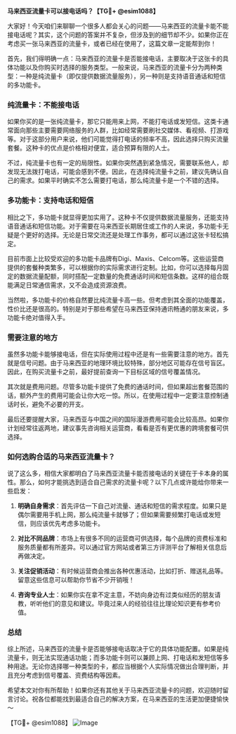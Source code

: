 **马来西亚流量卡可以接电话吗？【TG💪+ @esim1088】**

大家好！今天咱们来聊聊一个很多人都会关心的问题——马来西亚的流量卡能不能接电话呢？其实，这个问题的答案并不复杂，但涉及到的细节却不少。如果你正在考虑买一张马来西亚的流量卡，或者已经在使用了，这篇文章一定能帮到你！

首先，我们得明确一点：马来西亚的流量卡是否能接电话，主要取决于这张卡的具体功能以及你购买时选择的服务类型。一般来说，马来西亚的流量卡分为两种类型：一种是纯流量卡（即仅提供数据流量服务），另一种则是支持语音通话和短信的多功能卡。

### 纯流量卡：不能接电话

如果你买的是一张纯流量卡，那它只能用来上网，不能打电话或发短信。这类卡通常面向那些主要需要网络服务的人群，比如经常需要刷社交媒体、看视频、打游戏等。对于这部分用户来说，他们可能觉得打电话的频率不高，因此选择只购买流量套餐。这种卡的优点是价格相对便宜，适合预算有限的人士。

不过，纯流量卡也有一定的局限性。如果你突然遇到紧急情况，需要联系他人，却发现无法拨打电话，可能会感到不便。因此，在选择纯流量卡之前，建议先确认自己的需求。如果平时确实不怎么需要打电话，那么纯流量卡是一个不错的选择。

### 多功能卡：支持电话和短信

相比之下，多功能卡就显得更加实用了。这种卡不仅提供数据流量服务，还能支持语音通话和短信功能。对于需要在马来西亚长期居住或工作的人来说，多功能卡无疑是个更好的选择。无论是日常交流还是处理工作事务，都可以通过这张卡轻松搞定。

目前市面上比较受欢迎的多功能卡品牌有Digi、Maxis、Celcom等。这些运营商提供的套餐种类繁多，可以根据你的实际需求进行定制。比如，你可以选择每月固定的数据流量配额，同时搭配一定数量的免费通话时间和短信条数。这样的组合既能满足日常通信需求，又不会造成资源浪费。

当然啦，多功能卡的价格自然要比纯流量卡高一些。但考虑到其全面的功能覆盖，性价比还是很高的。特别是对于那些希望在马来西亚保持通讯畅通的朋友来说，多功能卡绝对值得入手。

### 需要注意的地方

虽然多功能卡能够接电话，但在实际使用过程中还是有一些需要注意的地方。首先就是信号问题。由于马来西亚的地理环境比较特殊，部分地区可能存在信号盲区。因此，在购买流量卡之前，最好提前查询一下目标区域的信号覆盖情况。

其次就是费用问题。尽管多功能卡提供了免费的通话时间，但如果超出套餐范围的话，额外产生的费用可能会让你大吃一惊。所以，在使用过程中一定要注意控制通话时长，避免不必要的开支。

最后还要提醒大家，马来西亚与中国之间的国际漫游费用可能会比较高昂。如果你计划经常往返两地，建议事先咨询相关运营商，看看是否有更优惠的跨境套餐可供选择。

### 如何选购合适的马来西亚流量卡？

说了这么多，相信大家都明白了马来西亚流量卡能否接电话的关键在于卡本身的属性。那么，如何才能挑选到适合自己需求的流量卡呢？以下几点或许能给你带来一些启发：

1. **明确自身需求**：首先评估一下自己对流量、通话和短信的需求程度。如果只是偶尔需要用手机上网，那么纯流量卡就够了；但如果需要频繁打电话或发短信，则应该优先考虑多功能卡。

2. **对比不同品牌**：市场上有很多不同的运营商可供选择，每个品牌的资费标准和服务质量都有所差异。可以通过官方网站或者第三方评测平台了解相关信息后再做决定。

3. **关注促销活动**：有时候运营商会推出各种优惠活动，比如打折、赠送礼品等。留意这些信息可以帮助你节省不少开销哦！

4. **咨询专业人士**：如果你实在拿不定主意，不妨向身边有过类似经历的朋友请教，听听他们的意见和建议。毕竟过来人的经验往往比理论知识更有参考价值。

### 总结

综上所述，马来西亚的流量卡是否能够接电话取决于它的具体功能配置。如果是纯流量卡，则无法实现通话功能；而多功能卡则可以兼顾上网、打电话和发短信等多种用途。无论你选择哪一种类型的卡，都应当根据个人实际情况做出合理判断，并且充分考虑到信号覆盖、资费结构等因素。

希望本文对你有所帮助！如果你还有其他关于马来西亚流量卡的问题，欢迎随时留言讨论。祝各位都能找到最适合自己的解决方案，在马来西亚的生活更加便捷愉快～

【TG💪+ @esim1088】
![Image](https://i.postimg.cc/4NQfJmqS/Snipaste-2025-05-13-00-14-12.png)